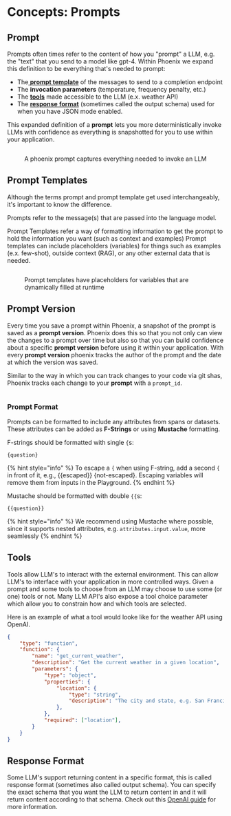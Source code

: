 # Concepts: Prompts

## Prompt

Prompts often times refer to the content of how you "prompt" a LLM, e.g. the "text" that you send to a model like gpt-4. Within Phoenix we expand this definition to be everything that's needed to prompt:

* The[ **prompt template**](concepts-prompts.md#prompt-templates) of the messages to send to a completion endpoint
* The **invocation parameters** (temperature, frequency penalty, etc.)
* The [**tools**](concepts-prompts.md#tools) made accessible to the LLM (e.x. weather API)
* The [**response** **format**](concepts-prompts.md#response-format) (sometimes called the output schema) used for when you have JSON mode enabled.

This expanded definition of a **prompt** lets you more deterministically invoke LLMs with confidence as everything is snapshotted for you to use within your application.

<figure><img src="https://storage.googleapis.com/arize-phoenix-assets/assets/images/phoenix_prompt.png" alt=""><figcaption><p>A phoenix prompt captures everything needed to invoke an LLM</p></figcaption></figure>

## Prompt Templates

Although the terms prompt and prompt template get used interchangeably, it's important to know the difference.

Prompts refer to the message(s) that are passed into the language model.

Prompt Templates refer a way of formatting information to get the prompt to hold the information you want (such as context and examples) Prompt templates can include placeholders (variables) for things such as examples (e.x. few-shot), outside context (RAG), or any other external data that is needed.

<figure><img src="https://storage.googleapis.com/arize-phoenix-assets/assets/images/prompt_template.png" alt=""><figcaption><p>Prompt templates have placeholders for variables that are dynamically filled at runtime</p></figcaption></figure>

## Prompt Version

Every time you save a prompt within Phoenix, a snapshot of the prompt is saved as a **prompt version**. Phoenix does this so that you not only can view the changes to a prompt over time but also so that you can build confidence about a specific **prompt version** before using it within your application. With every **prompt version** phoenix tracks the author of the prompt and the date at which the version was saved.

Similar to the way in which you can track changes to your code via git shas, Phoenix tracks each change to your **prompt** with a `prompt_id`.

<figure><img src="https://storage.googleapis.com/arize-phoenix-assets/assets/images/prompt_version_tags.png" alt=""><figcaption></figcaption></figure>

### Prompt Format

Prompts can be formatted to include any attributes from spans or datasets. These attributes can be added as **F-Strings** or using **Mustache** formatting.&#x20;

F-strings should be formatted with single `{`s:

```
{question}
```

{% hint style="info" %}
To escape a `{` when using F-string, add a second `{` in front of it, e.g., \{{escaped\}} {not-escaped}. Escaping variables will remove them from inputs in the Playground.
{% endhint %}



Mustache should be formatted with double `{{`s:

```
{{question}}
```

{% hint style="info" %}
We recommend using Mustache where possible, since it supports nested attributes, e.g. `attributes.input.value`, more seamlessly
{% endhint %}

## Tools

Tools allow LLM's to interact with the external environment. This can allow LLM's to interface with your application in more controlled ways. Given a prompt and some tools to choose from an LLM may choose to use some (or one) tools or not. Many LLM API's also expose a tool choice parameter which allow you to constrain how and which tools are selected.

Here is an example of what a tool would looke like for the weather API using OpenAI.

```json
{
    "type": "function",
    "function": {
        "name": "get_current_weather",
        "description": "Get the current weather in a given location",
        "parameters": {
            "type": "object",
            "properties": {
                "location": {
                    "type": "string",
                    "description": "The city and state, e.g. San Francisco, CA",
                },
            },
            "required": ["location"],
        }
    }
}
```



## Response Format

Some LLM's support returning content in a specific format, this is called response format (sometimes also called output schema). You can specify the exact schema that you want the LLM to return content in and it will return content according to that schema. Check out this [OpenAI guide](https://platform.openai.com/docs/guides/structured-outputs) for more information.

